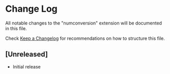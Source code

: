 # Change Log

All notable changes to the "numconversion" extension will be documented in this file.

Check [Keep a Changelog](http://keepachangelog.com/) for recommendations on how to structure this file.

## [Unreleased]

- Initial release